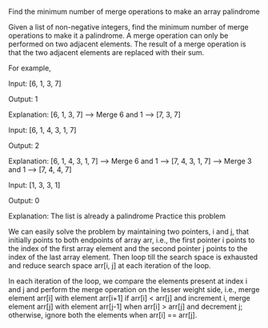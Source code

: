 Find the minimum number of merge operations to make an array palindrome

Given a list of non-negative integers, find the minimum number of merge operations to make it a palindrome. A merge operation can only be performed on two adjacent elements. The result of a merge operation is that the two adjacent elements are replaced with their sum.

For example,

Input:  [6, 1, 3, 7]
 
Output: 1
 
Explanation: [6, 1, 3, 7] —> Merge 6 and 1 —> [7, 3, 7]
 
 
Input:  [6, 1, 4, 3, 1, 7]
 
Output: 2
 
Explanation: [6, 1, 4, 3, 1, 7] —> Merge 6 and 1 —> [7, 4, 3, 1, 7] —> Merge 3 and 1 —> [7, 4, 4, 7]
 
 
Input:  [1, 3, 3, 1]
 
Output: 0
 
Explanation: The list is already a palindrome
Practice this problem

We can easily solve the problem by maintaining two pointers, i and j, that initially points to both endpoints of array arr, i.e., the first pointer i points to the index of the first array element and the second pointer j points to the index of the last array element. Then loop till the search space is exhausted and reduce search space arr[i, j] at each iteration of the loop.

In each iteration of the loop, we compare the elements present at index i and j and perform the merge operation on the lesser weight side, i.e., merge element arr[i] with element arr[i+1] if arr[i] < arr[j] and increment i, merge element arr[j] with element arr[j-1] when arr[i] > arr[j] and decrement j; otherwise, ignore both the elements when arr[i] == arr[j].

